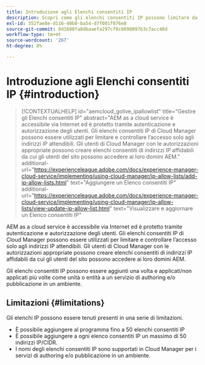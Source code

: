 ```yaml
---
title: Introduzione agli Elenchi consentiti IP
description: Scopri come gli elenchi consentiti IP possono limitare da quali indirizzi gli utenti possono accedere ai tuoi domini as a Cloud Service AEM.
exl-id: 352fae8e-d116-40b0-ba54-d7f001f076e8
source-git-commit: 8d1680fa8dbaaefa297cf8c6698097b3c7acc48d
workflow-type: tm+mt
source-wordcount: '267'
ht-degree: 0%

---
```



# Introduzione agli Elenchi consentiti IP {#introduction}

>[!CONTEXTUALHELP]
>id="aemcloud_golive_ipallowlist"
>title="Gestire gli Elenchi consentiti IP"
>abstract="AEM as a cloud service è accessibile via Internet ed è protetto tramite autenticazione e autorizzazione degli utenti. Gli elenchi consentiti IP di Cloud Manager possono essere utilizzati per limitare e controllare l’accesso solo agli indirizzi IP attendibili. Gli utenti di Cloud Manager con le autorizzazioni appropriate possono creare elenchi consentiti di indirizzi IP affidabili da cui gli utenti del sito possono accedere ai loro domini AEM."
>additional-url="https://experienceleague.adobe.com/docs/experience-manager-cloud-service/implementing/using-cloud-manager/ip-allow-lists/add-ip-allow-lists.html" text="Aggiungere un Elenco consentiti IP"
>additional-url="https://experienceleague.adobe.com/docs/experience-manager-cloud-service/implementing/using-cloud-manager/ip-allow-lists/view-update-ip-allow-list.html" text="Visualizzare e aggiornare un Elenco consentiti IP"

AEM as a cloud service è accessibile via Internet ed è protetto tramite autenticazione e autorizzazione degli utenti. Gli elenchi consentiti IP di Cloud Manager possono essere utilizzati per limitare e controllare l’accesso solo agli indirizzi IP attendibili. Gli utenti di Cloud Manager con le autorizzazioni appropriate possono creare elenchi consentiti di indirizzi IP affidabili da cui gli utenti del sito possono accedere ai loro domini AEM.

Gli elenchi consentiti IP possono essere aggiunti una volta e applicati/non applicati più volte come unità o entità a un servizio di authoring e/o pubblicazione in un ambiente.

## Limitazioni  {#limitations}

Gli elenchi IP possono essere tenuti presenti in una serie di limitazioni.

* È possibile aggiungere al programma fino a 50 elenchi consentiti IP
* È possibile aggiungere a ogni elenco consentiti IP un massimo di 50 indirizzi IP/CIDR.
* I nomi degli elenchi consentiti IP sono supportati in Cloud Manager per i servizi di authoring e/o pubblicazione in un ambiente.
